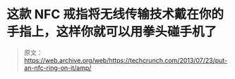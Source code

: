 # 这款 NFC 戒指将无线传输技术戴在你的手指上，这样你就可以用拳头碰手机了

> 原文：<https://web.archive.org/web/https://techcrunch.com/2013/07/23/put-an-nfc-ring-on-it/amp/>

<amp-iframe id="wpcom-iframe-fcd18f83a9de10c8e8f2aa2e8c5ce0b3-24588526-39990176" src="https://web.archive.org/web/20230228155228if_/https://tcprotectedembed.com/protected-iframe/fcd18f83a9de10c8e8f2aa2e8c5ce0b3-24588526-39990176" frameborder="0" class="wpcom-protected-iframe embed-iframe amp-wp-enforced-sizes i-amphtml-layout-intrinsic i-amphtml-layout-size-defined" sandbox="allow-scripts allow-same-origin" layout="intrinsic" i-amphtml-layout="intrinsic"><i-amphtml-sizer class="i-amphtml-sizer"></i-amphtml-sizer></amp-iframe>